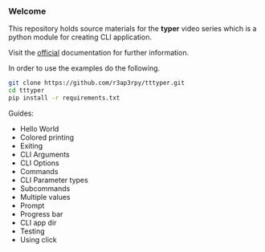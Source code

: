 ### Welcome

This repository holds source materials for the **typer** video series which is a python module for creating CLI application.

Visit the [official](https://typer.tiangolo.com/) documentation for further information.

In order to use the examples do the following.

``` bash
git clone https://github.com/r3ap3rpy/tttyper.git
cd tttyper
pip install -r requirements.txt
```

Guides:
- Hello World
- Colored printing
- Exiting
- CLI Arguments
- CLI Options
- Commands
- CLI Parameter types
- Subcommands
- Multiple values
- Prompt
- Progress bar
- CLI app dir
- Testing
- Using click
